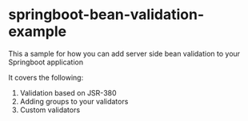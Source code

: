 # springboot-bean-validation-example

This a sample for how you can add server side bean validation to your Springboot application

It covers the following:
1. Validation based on JSR-380
2. Adding groups to your validators
3. Custom validators
